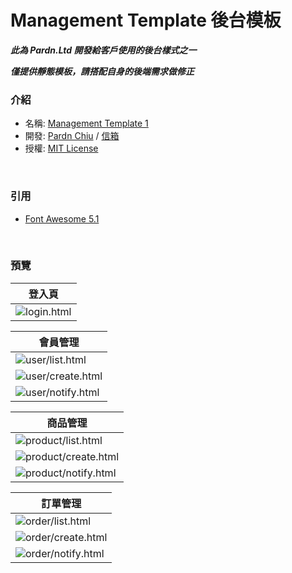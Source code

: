 # Management Template 後台模板

***此為 Pardn.Ltd 開發給客戶使用的後台樣式之一***

***僅提供靜態模板，請搭配自身的後端需求做修正***

### 介紹

- 名稱: [Management Template 1](https://pardnchiu.github.io/management-template-001/)
- 開發: [Pardn Chiu](https://www.facebook.com/chiuchingwei) / [信箱](mailto:chiuchingwei@icloud.com)
- 授權: [MIT License](./LICENSE)

<br>

### 引用

- [Font Awesome 5.1](https://fontawesome.com)

<br>

### 預覽

| 登入頁 |
| --- |
| ![login.html](./preview/login.png) |

| 會員管理 |
| --- |
| ![user/list.html](./preview/userList.png) |
| ![user/create.html](./preview/userCreate.png) |
| ![user/notify.html](./preview/userNotify.png) |

| 商品管理 |
| --- |
| ![product/list.html](./preview/productList.png) |
| ![product/create.html](./preview/productCreate.png) |
| ![product/notify.html](./preview/productNotify.png) |

| 訂單管理 |
| --- |
| ![order/list.html](./preview/orderList.png) |
| ![order/create.html](./preview/orderCreate.png) |
| ![order/notify.html](./preview/orderNotify.png) |

